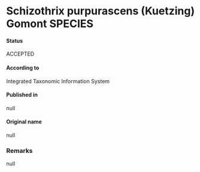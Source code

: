 # Schizothrix purpurascens (Kuetzing) Gomont SPECIES

#### Status
ACCEPTED

#### According to
Integrated Taxonomic Information System

#### Published in
null

#### Original name
null

### Remarks
null